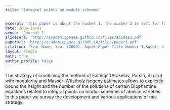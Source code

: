 ```yaml
---
title: "Integral points on moduli schemes"


excerpt: 'This paper is about the number 1. The number 2 is left for future work.'
date: 2009-10-01
venue: 'Journal 1'
slidesurl: 'http://academicpages.github.io/files/slides1.pdf'
paperurl: 'http://academicpages.github.io/files/paper1.pdf'
citation: 'Your Name, You. (2009). &quot;Paper Title Number 1.&quot; <i>Journal 1</i>. 1(1).'
layout: single
math: true
author_profile: false
---
```


The strategy of combining the method of Faltings (Arakelov, Paršin, Szpiro) with modularity and Masser–Wüstholz isogeny estimates allows to explicitly bound the height and the number of the solutions of certain Diophantine equations related to integral points on moduli schemes of abelian varieties. In this paper we survey the development and various applications of this strategy.


